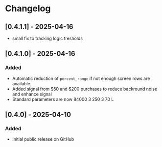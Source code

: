 # Changelog

## [0.4.1.1] - 2025-04-16
- small fix to tracking logic tresholds

## [0.4.1.0] - 2025-04-16
### Added
- Automatic reduction of `percent_range` if not enough screen rows are available.
- Added signal from $50 and $200 purchases to reduce backround noise and enhance signal
- Standard parameters are now 84000 3 250 3 70 L

## [0.4.0] - 2025-04-10
### Added
- Initial public release on GitHub
